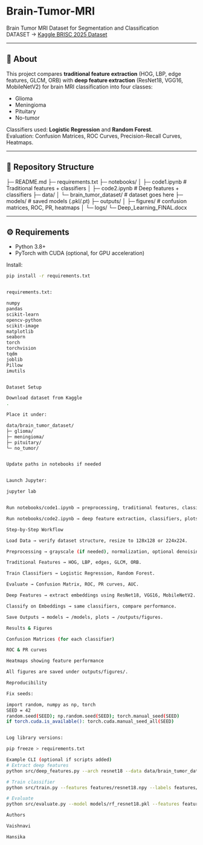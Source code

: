 # Brain-Tumor-MRI

Brain Tumor MRI Dataset for Segmentation and Classification  
DATASET → [Kaggle BRISC 2025 Dataset](https://www.kaggle.com/datasets/briscdataset/brisc2025/data)

---

## 📌 About
This project compares **traditional feature extraction** (HOG, LBP, edge features, GLCM, ORB) with **deep feature extraction** (ResNet18, VGG16, MobileNetV2) for brain MRI classification into four classes:
- Glioma  
- Meningioma  
- Pituitary  
- No-tumor  

Classifiers used: **Logistic Regression** and **Random Forest**.  
Evaluation: Confusion Matrices, ROC Curves, Precision-Recall Curves, Heatmaps.

---

## 📂 Repository Structure

├─ README.md
├─ requirements.txt
├─ notebooks/
│ ├─ code1.ipynb # Traditional features + classifiers
│ ├─ code2.ipynb # Deep features + classifiers
├─ data/
│ └─ brain_tumor_dataset/ # dataset goes here
├─ models/ # saved models (.pkl/.pt)
├─ outputs/
│ ├─ figures/ # confusion matrices, ROC, PR, heatmaps
│ └─ logs/
└─ Deep_Learning_FINAL.docx


---

## ⚙️ Requirements
- Python 3.8+  
- PyTorch with CUDA (optional, for GPU acceleration)

Install:
```bash
pip install -r requirements.txt


requirements.txt:

numpy
pandas
scikit-learn
opencv-python
scikit-image
matplotlib
seaborn
torch
torchvision
tqdm
joblib
Pillow
imutils


Dataset Setup

Download dataset from Kaggle
.

Place it under:

data/brain_tumor_dataset/
├─ glioma/
├─ meningioma/
├─ pituitary/
└─ no_tumor/


Update paths in notebooks if needed


Launch Jupyter:

jupyter lab


Run notebooks/code1.ipynb → preprocessing, traditional features, classifiers

Run notebooks/code2.ipynb → deep feature extraction, classifiers, plots

Step-by-Step Workflow

Load Data → verify dataset structure, resize to 128x128 or 224x224.

Preprocessing → grayscale (if needed), normalization, optional denoising.

Traditional Features → HOG, LBP, edges, GLCM, ORB.

Train Classifiers → Logistic Regression, Random Forest.

Evaluate → Confusion Matrix, ROC, PR curves, AUC.

Deep Features → extract embeddings using ResNet18, VGG16, MobileNetV2.

Classify on Embeddings → same classifiers, compare performance.

Save Outputs → models → /models, plots → /outputs/figures.

Results & Figures

Confusion Matrices (for each classifier)

ROC & PR curves

Heatmaps showing feature performance

All figures are saved under outputs/figures/.

Reproducibility

Fix seeds:

import random, numpy as np, torch
SEED = 42
random.seed(SEED); np.random.seed(SEED); torch.manual_seed(SEED)
if torch.cuda.is_available(): torch.cuda.manual_seed_all(SEED)


Log library versions:

pip freeze > requirements.txt

Example CLI (optional if scripts added)
# Extract deep features
python src/deep_features.py --arch resnet18 --data data/brain_tumor_dataset --out features/resnet18.npy

# Train classifier
python src/train.py --features features/resnet18.npy --labels features/labels.npy --model random_forest --out models/rf_resnet18.pkl

# Evaluate
python src/evaluate.py --model models/rf_resnet18.pkl --features features/test.npy --labels features/test_labels.npy

Authors

Vaishnavi 

Hansika 

